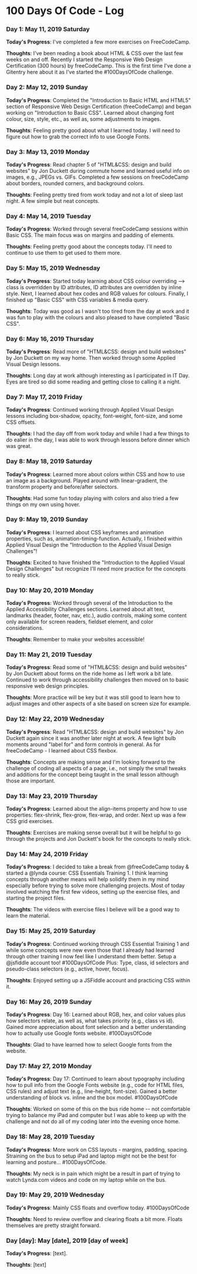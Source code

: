 # 100 Days Of Code - Log

### Day 1: May 11, 2019 Saturday

**Today's Progress**: I've completed a few more exercises on FreeCodeCamp.

**Thoughts**: I've been reading a book about HTML & CSS over the last few weeks on and off. Recently I started the Responsive Web Design Certification (300 hours) by freeCodeCamp. This is the first time I've done a Gitentry here about it as I've started the #100DaysOfCode challenge.

### Day 2: May 12, 2019 Sunday

**Today's Progress**: Completed the "Introduction to Basic HTML and HTML5" section of Responsive Web Design Certification (freeCodeCamp) and began working on "Introduction to Basic CSS". Learned about changing font colour, size, style, etc., as well as, some adjustments to images.

**Thoughts**: Feeling pretty good about what I learned today. I will need to figure out how to grab the correct info to use Google Fonts.


### Day 3: May 13, 2019 Monday

**Today's Progress**: Read chapter 5 of "HTML&CSS: design and build websites" by Jon Duckett during commute home and learned useful info on images, e.g., JPEGs vs. GIFs. Completed a few sessions on freeCodeCamp about borders, rounded corners, and background colors.

**Thoughts**: Feeling pretty tired from work today and not a lot of sleep last night. A few simple but neat concepts.

### Day 4: May 14, 2019 Tuesday

**Today's Progress**: Worked through several freeCodeCamp sessions within Basic CSS. The main focus was on margins and padding of elements.

**Thoughts**: Feeling pretty good about the concepts today. I'll need to continue to use them to get used to them more.

### Day 5: May 15, 2019 Wednesday

**Today's Progress**: Started today learning about CSS colour overriding --> class is overridden by ID attributes, ID attributes are overridden by inline style. Next, I learned about hex codes and RGB values for colours. Finally, I finished up "Basic CSS" with CSS variables & media query.

**Thoughts**: Today was good as I wasn't too tired from the day at work and it was fun to play with the colours and also pleased to have completed "Basic CSS".

### Day 6: May 16, 2019 Thursday

**Today's Progress**: Read more of "HTML&CSS: design and build websites" by Jon Duckett on my way home. Then worked through some Applied Visual Design lessons.

**Thoughts**: Long day at work although interesting as I participated in IT Day. Eyes are tired so did some reading and getting close to calling it a night.

### Day 7: May 17, 2019 Friday

**Today's Progress**: Continued working through Applied Visual Design lessons including box-shadow, opacity, font-weight, font-size, and some CSS offsets.

**Thoughts**: I had the day off from work today and while I had a few things to do ealier in the day, I was able to work through lessons before dinner which was great.

### Day 8: May 18, 2019 Saturday

**Today's Progress**: Learned more about colors within CSS and how to use an image as a background. Played around with linear-gradient, the transform property and before/after selectors.

**Thoughts**: Had some fun today playing with colors and also tried a few things on my own using hover.

### Day 9: May 19, 2019 Sunday

**Today's Progress**: I learned about CSS keyframes and animation properties, such as, animation-timing-function. Actually, I finished within Applied Visual Design the "Introduction to the Applied Visual Design Challenges"!

**Thoughts**: Excited to have finished the "Introduction to the Applied Visual Design Challenges" but recognize I'll need more practice for the concepts to really stick.

### Day 10: May 20, 2019 Monday

**Today's Progress**: Worked through several of the Introduction to the Applied Accessibility Challenges sections. Learned about alt text, landmarks (header, footer, nav, etc.), audio controls, making some content only available for screen readers, fieldset element, and color considerations.

**Thoughts**: Remember to make your websites accessible!

### Day 11: May 21, 2019 Tuesday

**Today's Progress**: Read some of "HTML&CSS: design and build websites" by Jon Duckett about forms on the ride home as I left work a bit late. Continued to work through accessibility challenges then moved on to basic responsive web design principles. 

**Thoughts**: More practice will be key but it was still good to learn how to adjust images and other aspects of a site based on screen size for example.

### Day 12: May 22, 2019 Wednesday

**Today's Progress**: Read "HTML&CSS: design and build websites" by Jon Duckett again since it was another later night at work. A few light bulb moments around "label for" and form controls in general. As for freeCodeCamp - I learned about CSS flexbox. 

**Thoughts**: Concepts are making sense and I'm looking forward to the challenge of coding all aspects of a page, i.e., not simply the small tweaks and additions for the concept being taught in the small lesson although those are important.

### Day 13: May 23, 2019 Thursday

**Today's Progress**: Learned about the align-items property and how to use properties: flex-shrink, flex-grow, flex-wrap, and order. Next up was a few CSS grid exercises.

**Thoughts**: Exercises are making sense overall but it will be helpful to go through the projects and Jon Duckett's book for the concepts to really stick.

### Day 14: May 24, 2019 Friday

**Today's Progress**: I decided to take a break from @freeCodeCamp today & started a @lynda course: CSS Essentials Training 1. I think learning concepts through another means will help solidify them in my mind especially before trying to solve more challenging projects. Most of today involved watching the first few videos, setting up the exercise files, and starting the project files.

**Thoughts**: The videos with exercise files I believe will be a good way to learn the material.

### Day 15: May 25, 2019 Saturday

**Today's Progress**: Continued working through CSS Essential Training 1 and while some concepts were new even those that I already had learned through other training I now feel like I understand them better. Setup a @jsfiddle account too! #100DaysOfCode Plus: Type, class, id selectors and pseudo-class selectors (e.g., active, hover, focus).

**Thoughts**: Enjoyed setting up a JSFiddle account and practicing CSS within it. 

### Day 16: May 26, 2019 Sunday

**Today's Progress**: Day 16: Learned about RGB, hex, and color values plus how selectors relate, as well as, what takes priority (e.g., class vs id). Gained more appreciation about font selection and a better understanding how to actually use Google fonts website. #100DaysOfCode

**Thoughts**: Glad to have learned how to select Google fonts from the website.


### Day 17: May 27, 2019 Monday

**Today's Progress**: Day 17: Continued to learn about typography including how to pull info from the Google Fonts website (e.g., code for HTML files, CSS rules) and adjust text (e.g., line-height, font-size). Gained a better understanding of block vs. inline and the box model. #100DaysOfCode

**Thoughts**: Worked on some of this on the bus ride home -- not comfortable trying to balance my iPad and computer but I was able to keep up with the challenge and not do all of my coding later into the evening once home.

### Day 18: May 28, 2019 Tuesday

**Today's Progress**: More work on CSS layouts - margins, padding, spacing. Straining on the bus to setup iPad and laptop might not be the best for learning and posture...  #100DaysOfCode.

**Thoughts**: My neck is in pain which might be a result in part of trying to watch Lynda.com videos and code on my laptop while on the bus.

### Day 19: May 29, 2019 Wednesday

**Today's Progress**: Mainly CSS floats and overflow today. #100DaysOfCode

**Thoughts**: Need to review overflow and clearing floats a bit more. Floats themselves are pretty straight forward.

### Day [day]: May [date], 2019 [day of week]

**Today's Progress**: [text].

**Thoughts**: [text]

